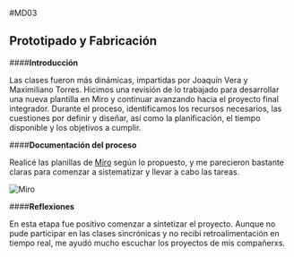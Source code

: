 #MD03


## **Prototipado y Fabricación**

####**Introducción**

Las clases fueron más dinámicas, impartidas por Joaquín Vera y Maximiliano Torres. Hicimos una revisión de lo trabajado para desarrollar una nueva plantilla en Miro y continuar avanzando hacia el proyecto final integrador. Durante el proceso, identificamos los recursos necesarios, las cuestiones por definir y diseñar, así como la planificación, el tiempo disponible y los objetivos a cumplir.

####**Documentación del proceso**

Realicé las planillas de [Miro](https://miro.com/app/board/uXjVKlm1tIk=/) según lo propuesto, y me parecieron bastante claras para comenzar a sistematizar y llevar a cabo las tareas.

![Miro](../images/MD03/xx.png)


####**Reflexiones**

En esta etapa fue positivo comenzar a sintetizar el proyecto. Aunque no pude participar en las clases sincrónicas y no recibí retroalimentación en tiempo real, me ayudó mucho escuchar los proyectos de mis compañerxs. 


